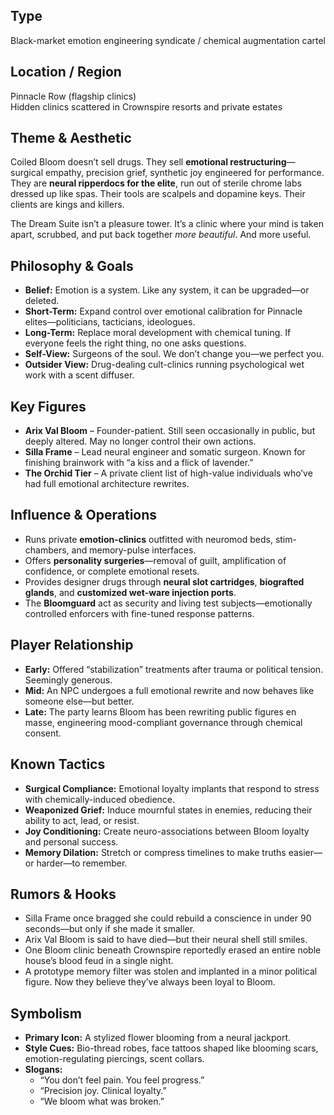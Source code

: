 ## Type  
Black-market emotion engineering syndicate / chemical augmentation cartel

## Location / Region  
Pinnacle Row (flagship clinics)  
Hidden clinics scattered in Crownspire resorts and private estates

## Theme & Aesthetic  
Coiled Bloom doesn’t sell drugs. They sell **emotional restructuring**—surgical empathy, precision grief, synthetic joy engineered for performance. They are **neural ripperdocs for the elite**, run out of sterile chrome labs dressed up like spas. Their tools are scalpels and dopamine keys. Their clients are kings and killers.

The Dream Suite isn’t a pleasure tower. It’s a clinic where your mind is taken apart, scrubbed, and put back together *more beautiful*. And more useful.

## Philosophy & Goals  
- **Belief:** Emotion is a system. Like any system, it can be upgraded—or deleted.  
- **Short-Term:** Expand control over emotional calibration for Pinnacle elites—politicians, tacticians, ideologues.  
- **Long-Term:** Replace moral development with chemical tuning. If everyone feels the right thing, no one asks questions.  
- **Self-View:** Surgeons of the soul. We don’t change you—we perfect you.  
- **Outsider View:** Drug-dealing cult-clinics running psychological wet work with a scent diffuser.

## Key Figures  
- **Arix Val Bloom** – Founder-patient. Still seen occasionally in public, but deeply altered. May no longer control their own actions.  
- **Silla Frame** – Lead neural engineer and somatic surgeon. Known for finishing brainwork with “a kiss and a flick of lavender.”  
- **The Orchid Tier** – A private client list of high-value individuals who’ve had full emotional architecture rewrites.

## Influence & Operations  
- Runs private **emotion-clinics** outfitted with neuromod beds, stim-chambers, and memory-pulse interfaces.  
- Offers **personality surgeries**—removal of guilt, amplification of confidence, or complete emotional resets.  
- Provides designer drugs through **neural slot cartridges**, **biografted glands**, and **customized wet-ware injection ports**.  
- The **Bloomguard** act as security and living test subjects—emotionally controlled enforcers with fine-tuned response patterns.

## Player Relationship  
- **Early:** Offered “stabilization” treatments after trauma or political tension. Seemingly generous.  
- **Mid:** An NPC undergoes a full emotional rewrite and now behaves like someone else—but better.  
- **Late:** The party learns Bloom has been rewriting public figures en masse, engineering mood-compliant governance through chemical consent.

## Known Tactics  
- **Surgical Compliance:** Emotional loyalty implants that respond to stress with chemically-induced obedience.  
- **Weaponized Grief:** Induce mournful states in enemies, reducing their ability to act, lead, or resist.  
- **Joy Conditioning:** Create neuro-associations between Bloom loyalty and personal success.  
- **Memory Dilation:** Stretch or compress timelines to make truths easier—or harder—to remember.

## Rumors & Hooks  
- Silla Frame once bragged she could rebuild a conscience in under 90 seconds—but only if she made it smaller.  
- Arix Val Bloom is said to have died—but their neural shell still smiles.  
- One Bloom clinic beneath Crownspire reportedly erased an entire noble house’s blood feud in a single night.  
- A prototype memory filter was stolen and implanted in a minor political figure. Now they believe they’ve always been loyal to Bloom.

## Symbolism  
- **Primary Icon:** A stylized flower blooming from a neural jackport.  
- **Style Cues:** Bio-thread robes, face tattoos shaped like blooming scars, emotion-regulating piercings, scent collars.  
- **Slogans:**  
  - “You don’t feel pain. You feel progress.”  
  - “Precision joy. Clinical loyalty.”  
  - “We bloom what was broken.”
